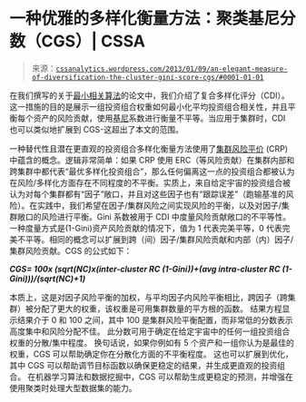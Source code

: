 <!--yml

分类：未分类

日期：2024 年 05 月 12 日 18:02:51

-->

# 一种优雅的多样化衡量方法：聚类基尼分数（CGS）| CSSA

> 来源：[`cssanalytics.wordpress.com/2013/01/09/an-elegant-measure-of-diversification-the-cluster-gini-score-cgs/#0001-01-01`](https://cssanalytics.wordpress.com/2013/01/09/an-elegant-measure-of-diversification-the-cluster-gini-score-cgs/#0001-01-01)

在我们撰写的关于[最小相关算法](https://cssanalytics.wordpress.com/2012/09/12/minimum-correlation-algorithm-mca/ "Minimum Correlation Algorithm (MCA)")的论文中，我们介绍了复合多样化评分（CDI）。这一措施的目的是展示一组投资组合权重如何最小化平均投资组合相关性，并且平衡每个资产的风险贡献，使用[基尼](https://cssanalytics.wordpress.com/2012/10/22/gini-calculation-spreadsheet/ "Gini Calculation Spreadsheet")系数进行衡量不平等。当应用于集群时，CDI 也可以类似地扩展到 CGS-这超出了本文的范围。

一种替代性且潜在更直观的投资组合多样化衡量方法使用了[集群风险平价](https://cssanalytics.wordpress.com/2013/01/03/cluster-risk-parity/ "Cluster Risk Parity") (CRP)中蕴含的概念。逻辑非常简单：如果 CRP 使用 ERC（等风险贡献）在集群内部和跨集群中都代表“最优多样化投资组合”，那么任何偏离这一点的投资组合都被认为在风险/多样化方面存在不同程度的不平衡。实质上，来自给定宇宙的投资组合被认为对每个集群都有“因子”敞口，并且对这些因子也有“跟踪误差”（跑输基准的风险）。在实践中，我们希望在因子/集群风险之间实现风险的平衡，以及对因子/集群敞口的风险进行平衡。Gini 系数被用于 CDI 中度量风险贡献敞口的不平等性。一种度量方式是(1-Gini)资产风险贡献的情况下，值为 1 代表完美平等，0 代表完美不平等。相同的概念可以扩展到跨（间）因子/集群风险贡献和内部（内）因子/集群风险贡献。CGS 的公式如下：

***CGS=  100x (sqrt(NC)x(inter-cluster RC (1-Gini))+(avg intra-cluster RC (1-Gini)))/(sqrt(NC)+1)***

本质上，这是对因子风险平衡的加权，与平均因子内风险平衡相比，跨因子（跨集群）被分配了更大的权重，该权重是可用集群数量的平方根的函数。 结果方程显示结果介于 0 和 100 之间，其中 100 是集群风险平衡配置，而非常低的分数表示高度集中和风险分配不佳。 此分数可用于确定在给定宇宙中的任何一组投资组合权重的分散/集中程度。 换句话说，如果你例如有 5 个资产和一组你认为是最佳的权重，CGS 可以帮助确定你在分散化方面的不平衡程度。 这也可以扩展到优化，其中 CGS 可以帮助调节目标函数以确保更稳定的结果，并生成更直观的投资组合。 在机器学习算法和数据挖掘中，CGS 可以帮助生成更稳定的预测，并增强在使用聚类时处理大型数据集的能力。
